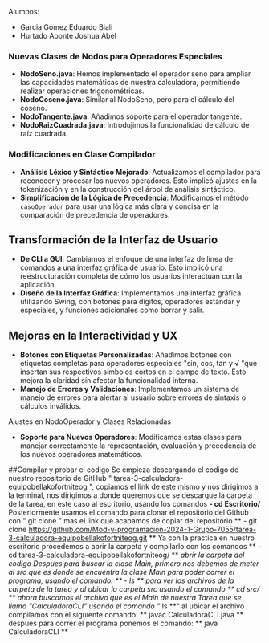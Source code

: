 Alumnos: 
- Garcia Gomez Eduardo Biali
- Hurtado Aponte Joshua Abel


### Nuevas Clases de Nodos para Operadores Especiales

- **NodoSeno.java**: Hemos implementado el operador seno para ampliar las capacidades matemáticas de nuestra calculadora, permitiendo realizar operaciones trigonométricas.
- **NodoCoseno.java**: Similar al NodoSeno, pero para el cálculo del coseno.
- **NodoTangente.java**: Añadimos soporte para el operador tangente.
- **NodoRaizCuadrada.java**: Introdujimos la funcionalidad de cálculo de raíz cuadrada.

### Modificaciones en Clase Compilador

- **Análisis Léxico y Sintáctico Mejorado**: Actualizamos el compilador para reconocer y procesar los nuevos operadores. Esto implicó ajustes en la tokenización y en la construcción del árbol de análisis sintáctico.
- **Simplificación de la Lógica de Precedencia**: Modificamos el método `casoOperador` para usar una lógica más clara y concisa en la comparación de precedencia de operadores.

## Transformación de la Interfaz de Usuario

- **De CLI a GUI**: Cambiamos el enfoque de una interfaz de línea de comandos a una interfaz gráfica de usuario. Esto implicó una reestructuración completa de cómo los usuarios interactúan con la aplicación.
- **Diseño de la Interfaz Gráfica**: Implementamos una interfaz gráfica utilizando Swing, con botones para dígitos, operadores estándar y especiales, y funciones adicionales como borrar y salir.

## Mejoras en la Interactividad y UX

- **Botones con Etiquetas Personalizadas**: Añadimos botones con etiquetas completas para operadores especiales "sin, cos, tan y √ "que insertan sus respectivos símbolos cortos en el campo de texto. Esto mejora la claridad sin afectar la funcionalidad interna.
- **Manejo de Errores y Validaciones**: Implementamos un sistema de manejo de errores para alertar al usuario sobre errores de sintaxis o cálculos inválidos.

Ajustes en NodoOperador y Clases Relacionadas

- **Soporte para Nuevos Operadores**: Modificamos estas clases para manejar correctamente la representación, evaluación y precedencia de los nuevos operadores matemáticos.


##Compilar y probar el codigo
Se empieza descargando el codigo de nuestro repositorio de GitHub " tarea-3-calculadora-equipobellakofortniteog ", copiamos el link de este mismo y nos dirigimos a la terminal, nos dirigimos a donde queremos que se descargue la carpeta de la tarea, en este caso al escritorio, usando los comandos **- cd Escritorio/**
Posteriormente usamos el comando para clonar el repositorio del Github con " git clone " mas el link que acabamos de copiar del repositorio
** - git clone https://github.com/Mod-y-programacion-2024-1-Grupo-7055/tarea-3-calculadora-equipobellakofortniteog.git **
Ya con la practica en nuestro escritorio procedemos a abrir la carpeta y compilarlo con los comandos
** - cd tarea-3-calculadora-equipobellakofortniteog/ ** *abrir la carpeta del codigo
Despues para buscar la clase Main, primero nos debemos de meter al src que es donde se encuentra la clase Main para poder correr el programa, usando el comando:
** - ls ** *para ver los archivos de la carpeta de la tarea
y al ubicar la carpeta src usando el comando ** cd src/ **
ahora buscamos el archivo que es el Main de nuestra Tarea que se llama "CalculadoraCLI" usando el comando "** ls **"
al ubicar el archivo compilamos con el siguiente comando:
** javac CalculadoraCLI.java **
despues para correr el programa ponemos el comando:
** java CalculadoraCLI ** 






